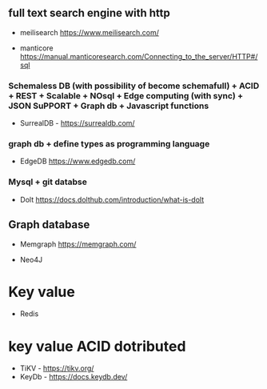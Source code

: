 


## full text search engine with http

- meilisearch   https://www.meilisearch.com/

- manticore  https://manual.manticoresearch.com/Connecting_to_the_server/HTTP#/sql


### Schemaless DB (with possibility of become schemafull) + ACID + REST + Scalable + NOsql + Edge computing (with sync)  +  JSON SuPPORT + Graph db + Javascript functions

  - SurrealDB - https://surrealdb.com/


### graph db + define types as programming language

-   EdgeDB  https://www.edgedb.com/


### Mysql + git databse

- Dolt  https://docs.dolthub.com/introduction/what-is-dolt


## Graph database 

- Memgraph  https://memgraph.com/

- Neo4J

# Key value 

- Redis

# key value ACID dotributed

- TiKV - https://tikv.org/
- KeyDb - https://docs.keydb.dev/
